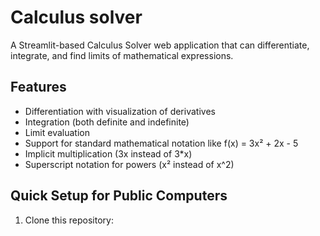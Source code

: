 
# Calculus solver

A Streamlit-based Calculus Solver web application that can differentiate, integrate, and find limits of mathematical expressions.

## Features

- Differentiation with visualization of derivatives
- Integration (both definite and indefinite)
- Limit evaluation
- Support for standard mathematical notation like f(x) = 3x² + 2x - 5
- Implicit multiplication (3x instead of 3*x)
- Superscript notation for powers (x² instead of x^2)

## Quick Setup for Public Computers

1. Clone this repository: